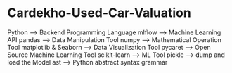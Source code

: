 # Cardekho-Used-Car-Valuation



Python --> Backend Programming Language 
mlflow --> Machine Learning API 
pandas --> Data Manipulation Tool
numpy --> Mathematical Operation Tool 
matplotlib & Seaborn --> Data Visualization Tool 
pycaret --> Open Source Machine Learning Tool 
scikit-learn --> ML Tool
pickle --> dump and load the Model
ast -->  Python abstract syntax grammar
